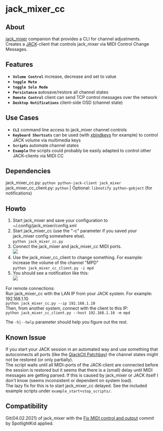 # jack_mixer_cc

About
---
[jack_mixer](https://github.com/jack-mixer/jack_mixer) companion that provides a CLI for channel adjustments.
<br>Creates a [JACK](https://jackaudio.org)-client that controls jack_mixer via MIDI Control Change Messages.


Features
---
- **`Volume Control`** increase, decrease and set to value
- **`toggle Mute`**
- **`toggle Solo Mode`**
- **`Persistance`** autosave/restore all channel states
- **`Remote Control`** client can send TCP control messages over the network 
- **`Desktop Notifications`** client-side OSD (channel state)


Use Cases
---
- **`CLI`** command line access to jack_mixer channel controls
- **`Keyboard Shortcuts`** can be used (with [xbindkeys](https://www.nongnu.org/xbindkeys/xbindkeys.html) for example) to control JACK volume via multimedia keys
- **`Scripts`** automate channel states
- **`Example`** the scripts could probably be easily adapted to control other JACK-clients via MIDI CC


Dependencies
---
jack_mixer_cc.py: `python python-jack-client jack_mixer`
<br>jack_mixer_cc_client.py: `python` | Optional: `libnotify python-gobject` (for notifications)


Howto
---
1. Start jack_mixer and save your configuration to ~/.config/jack_mixer/config.xml
2. Start jack_mixer_cc (use the "-c" parameter if you saved your jack_mixer config somewhere else).
<br>`python jack_mixer_cc.py`
3. Connect the jack_mixer and jack_mixer_cc MIDI ports.
<br><img src="https://user-images.githubusercontent.com/16217416/106959180-a17cb200-673a-11eb-81ac-22f53e7763b1.jpg"/>
4. Use the jack_mixer_cc_client to change something. For example: increase the volume of the channel "MPD"
<br>`python jack_mixer_cc_client.py -i mpd`
5. You should see a notification like this:
<br><img src="https://user-images.githubusercontent.com/16217416/106959178-a04b8500-673a-11eb-888b-9054317d42f3.png"/>

For remote connections:
<br>Run jack_mixer_cc with the LAN IP from your JACK system. For example: 192.168.1.10 
<br>`python jack_mixer_cc.py --ip 192.168.1.10`
<br> Then, from another system, connect with the client to this IP:
<br>`python jack_mixer_cc_client.py --host 192.168.1.10 -m mpd`

The `-h|--help` parameter should help you figure out the rest.


Known Issue
---
If you start your JACK session in an automated way and use something that autoconnects all ports (like the [QjackCtl Patchbay](https://www.rncbc.org/drupal/node/76)) the channel states might not be restored (or only partially).
<br>The script waits until all MIDI-ports of the JACK-client are connected before the session is restored but it seems that there is a (small) delay until MIDI messages are getting parsed. If this is caused by jack_mixer or JACK itself I don't know (seems inconsistent or dependent on system load).
<br>The lazy fix for this is to start jack_mixer_cc delayed. See the included example scripts under `example_start+stop_scripts/`.


Compatibility
---
Git(04.02.2021) of jack_mixer with the [Fix MIDI control and output](https://github.com/jack-mixer/jack_mixer/pull/95) commit by SpotlightKid applied.
